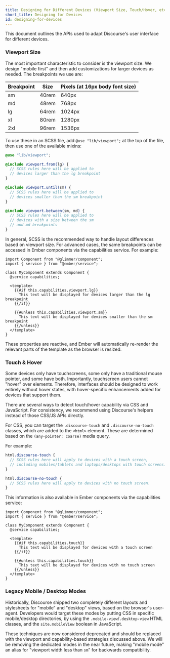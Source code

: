 ```yaml
---
title: Designing for Different Devices (Viewport Size, Touch/Hover, etc.)
short_title: Designing for Devices
id: designing-for-devices
---
```


This document outlines the APIs used to adapt Discourse's user interface for different devices.

### Viewport Size

The most important characteristic to consider is the viewport size. We design "mobile first" and then add customizations for larger devices as needed. The breakpoints we use are:

| Breakpoint | Size  | Pixels (at 16px body font size) |
| ---------- | ----- | ------------------------------- |
| sm         | 40rem | 640px                           |
| md         | 48rem | 768px                           |
| lg         | 64rem | 1024px                          |
| xl         | 80rem | 1280px                          |
| 2xl        | 96rem | 1536px                          |

To use these in an SCSS file, add `@use "lib/viewport";` at the top of the file, then use one of the available mixins:

```scss
@use "lib/viewport";

@include viewport.from(lg) {
  // SCSS rules here will be applied to
  // devices larger than the lg breakpoint
}

@include viewport.until(sm) {
  // SCSS rules here will be applied to
  // devices smaller than the sm breakpoint
}

@include viewport.between(sm, md) {
  // SCSS rules here will be applied to
  // devices with a size between the sm
  // and md breakpoints
}
```

In general, SCSS is the recommended way to handle layout differences based on viewport size. For advanced cases, the same breakpoints can be accessed in Ember components via the capabilities service. For example:

```gjs
import Component from "@glimmer/component";
import { service } from "@ember/service";

class MyComponent extends Component {
  @service capabilities;

  <template>
    {{#if this.capabilities.viewport.lg}}
      This text will be displayed for devices larger than the lg breakpoint
    {{/if}}

    {{#unless this.capabilities.viewport.sm}}
      This text will be displayed for devices smaller than the sm breakpoint
    {{/unless}}
  </template>
}
```

These properties are reactive, and Ember will automatically re-render the relevant parts of the template as the browser is resized.

### Touch & Hover

Some devices only have touchscreens, some only have a traditional mouse pointer, and some have both. Importantly, touchscreen users cannot "hover" over elements. Therefore, interfaces should be designed to work entirely without hover states, with hover-specific enhancements added for devices that support them.

There are several ways to detect touch/hover capability via CSS and JavaScript. For consistency, we recommend using Discourse's helpers instead of those CSS/JS APIs directly.

For CSS, you can target the `.discourse-touch` and `.discourse-no-touch` classes, which are added to the `<html>` element. These are determined based on the `(any-pointer: coarse)` media query.

For example:

```scss
html.discourse-touch {
  // SCSS rules here will apply to devices with a touch screen,
  // including mobiles/tablets and laptops/desktops with touch screens.
}

html.discourse-no-touch {
  // SCSS rules here will apply to devices with no touch screen.
}
```

This information is also available in Ember components via the capabilities service:

```gjs
import Component from "@glimmer/component";
import { service } from "@ember/service";

class MyComponent extends Component {
  @service capabilities;

  <template>
    {{#if this.capabilities.touch}}
      This text will be displayed for devices with a touch screen
    {{/if}}

    {{#unless this.capabilities.touch}}
      This text will be displayed for devices with no touch screen
    {{/unless}}
  </template>
}
```

### Legacy Mobile / Desktop Modes

Historically, Discourse shipped two completely different layouts and stylesheets for "mobile" and "desktop" views, based on the browser's user-agent. Developers would target these modes by putting CSS in specific mobile/desktop directories, by using the `.mobile-view`/`.desktop-view` HTML classes, and the `site.mobileView` boolean in JavaScript.

These techniques are now considered deprecated and should be replaced with the viewport and capability-based strategies discussed above. We will be removing the dedicated modes in the near future, making "mobile mode" an alias for "viewport width less than `sm`" for backwards compatibility.
